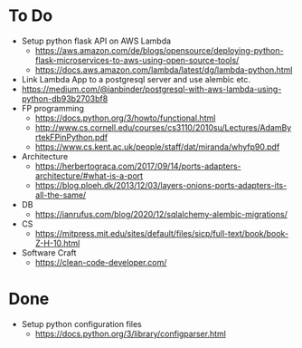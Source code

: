 # To Do
* Setup python flask API on AWS Lambda
  * https://aws.amazon.com/de/blogs/opensource/deploying-python-flask-microservices-to-aws-using-open-source-tools/
  * https://docs.aws.amazon.com/lambda/latest/dg/lambda-python.html
* Link Lambda App to a postgresql server and use alembic etc.
 * https://medium.com/@ianbinder/postgresql-with-aws-lambda-using-python-db93b2703bf8
* FP programming
  * https://docs.python.org/3/howto/functional.html
  * http://www.cs.cornell.edu/courses/cs3110/2010su/Lectures/AdamByrtekFPinPython.pdf
  * https://www.cs.kent.ac.uk/people/staff/dat/miranda/whyfp90.pdf
* Architecture
  * https://herbertograca.com/2017/09/14/ports-adapters-architecture/#what-is-a-port
  * https://blog.ploeh.dk/2013/12/03/layers-onions-ports-adapters-its-all-the-same/
* DB
  * https://ianrufus.com/blog/2020/12/sqlalchemy-alembic-migrations/
* CS
  * https://mitpress.mit.edu/sites/default/files/sicp/full-text/book/book-Z-H-10.html
* Software Craft
  * https://clean-code-developer.com/

# Done
* Setup python configuration files
    * https://docs.python.org/3/library/configparser.html
 